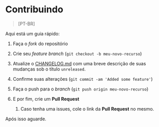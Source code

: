 # Contribuindo

> [PT-BR]

Aqui está um guia rápido:

1. Faça o _fork_ do repositório

1. Crie seu _feature branch_ (`git checkout -b meu-novo-recurso`)

1. Atualize o [CHANGELOG.md](https://github.com/lucca-cardial/vue-discover/blob/master/CHANGELOG.md) com uma breve descrição de suas mudanças sob o título `unreleased`.

1. Confirme suas alterações (`git commit -am 'Added some feature'`)

1. Faça o push para o _branch_ (`git push origin meu-novo-recurso`)

1. E por fim, crie um **Pull Request**

    1. Caso tenha uma issues, cole o link da **Pull Request** no mesmo.

Após isso aguarde.